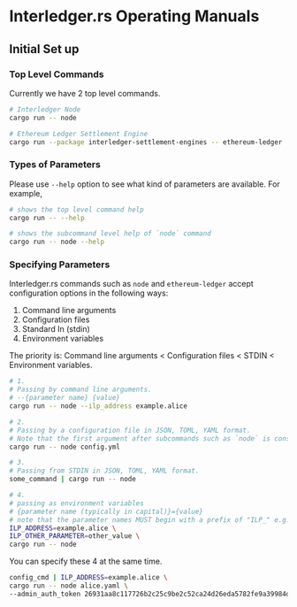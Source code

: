 # Interledger.rs Operating Manuals

## Initial Set up

### Top Level Commands
Currently we have 2 top level commands.

```bash
# Interledger Node
cargo run -- node

# Ethereum Ledger Settlement Engine
cargo run --package interledger-settlement-engines -- ethereum-ledger
```

### Types of Parameters

Please use `--help` option to see what kind of parameters are available. For example,

```bash
# shows the top level command help
cargo run -- --help

# shows the subcommand level help of `node` command
cargo run -- node --help
```

### Specifying Parameters

Interledger.rs commands such as `node` and `ethereum-ledger` accept configuration options in the following ways:

1. Command line arguments
1. Configuration files
1. Standard In (stdin)
1. Environment variables

The priority is: Command line arguments < Configuration files < STDIN < Environment variables.

```bash #
# 1.
# Passing by command line arguments.
# --{parameter name} {value}
cargo run -- node --ilp_address example.alice

# 2.
# Passing by a configuration file in JSON, TOML, YAML format.
# Note that the first argument after subcommands such as `node` is considered as a configuration file.
cargo run -- node config.yml

# 3.
# Passing from STDIN in JSON, TOML, YAML format.
some_command | cargo run -- node

# 4.
# passing as environment variables
# {parameter name (typically in capital)}={value}
# note that the parameter names MUST begin with a prefix of "ILP_" e.g. ILP_SECRET_SEED
ILP_ADDRESS=example.alice \
ILP_OTHER_PARAMETER=other_value \
cargo run -- node
```

You can specify these 4 at the same time.

```bash
config_cmd | ILP_ADDRESS=example.alice \
cargo run -- node alice.yaml \
--admin_auth_token 26931aa8c117726b2c25c9be2c52ca24d26eda5782fe9a39984db7dc602dcf0c
```
